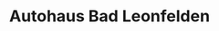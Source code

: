 ---
title: "Autohaus Bad Leonfelden"
url: /bad-leonfelden/autohaus-bad-leonfelden/
shop: Autohaus
---